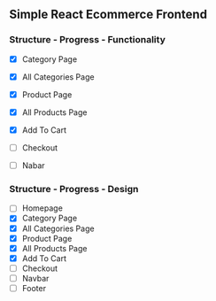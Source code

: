 Simple React Ecommerce Frontend
-------------------------------

### Structure - Progress - Functionality

- [x] Category Page
- [x] All Categories Page
- [x] Product Page
- [x] All Products Page
- [x] Add To Cart
- [ ] Checkout
- [ ] Nabar


### Structure - Progress - Design

- [ ] Homepage
- [x] Category Page
- [x] All Categories Page
- [x] Product Page
- [x] All Products Page
- [x] Add To Cart
- [ ] Checkout
- [ ] Navbar
- [ ] Footer